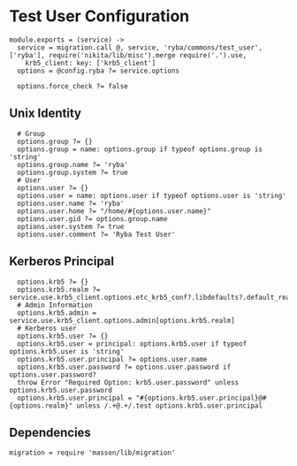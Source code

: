 
# Test User Configuration

    module.exports = (service) ->
      service = migration.call @, service, 'ryba/commons/test_user', ['ryba'], require('nikita/lib/misc').merge require('.').use,
        krb5_client: key: ['krb5_client']
      options = @config.ryba ?= service.options

      options.force_check ?= false
      
## Unix Identity

      # Group
      options.group ?= {}
      options.group = name: options.group if typeof options.group is 'string'
      options.group.name ?= 'ryba'
      options.group.system ?= true
      # User
      options.user ?= {}
      options.user = name: options.user if typeof options.user is 'string'
      options.user.name ?= 'ryba'
      options.user.home ?= "/home/#{options.user.name}"
      options.user.gid ?= options.group.name
      options.user.system ?= true
      options.user.comment ?= 'Ryba Test User'

## Kerberos Principal

      options.krb5 ?= {}
      options.krb5.realm ?= service.use.krb5_client.options.etc_krb5_conf?.libdefaults?.default_realm
      # Admin Information
      options.krb5.admin = service.use.krb5_client.options.admin[options.krb5.realm]
      # Kerberos user
      options.krb5.user ?= {}
      options.krb5.user = principal: options.krb5.user if typeof options.krb5.user is 'string'
      options.krb5.user.principal ?= options.user.name
      options.krb5.user.password ?= options.user.password if options.user.password?
      throw Error "Required Option: krb5.user.password" unless options.krb5.user.password
      options.krb5.user.principal = "#{options.krb5.user.principal}@#{options.realm}" unless /.+@.+/.test options.krb5.user.principal

## Dependencies

    migration = require 'masson/lib/migration'
